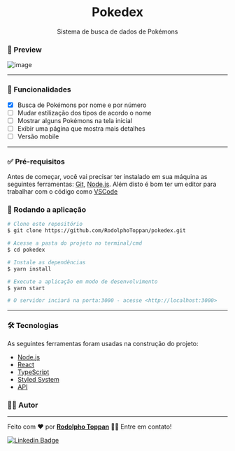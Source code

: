 <h1 align="center">Pokedex</h1>
<p align="center">Sistema de busca de dados de Pokémons</p>

### 🎨 Preview

![image](https://user-images.githubusercontent.com/105832266/190148023-6a4664e8-88e0-4149-bda6-73243ae04af4.png)

---

### 📕 Funcionalidades

- [x] Busca de Pokémons por nome e por número
- [ ] Mudar estilização dos tipos de acordo o nome
- [ ] Mostrar alguns Pokémons na tela inicial
- [ ] Exibir uma página que mostra mais detalhes
- [ ] Versão mobile

---

### ✅ Pré-requisitos

Antes de começar, você vai precisar ter instalado em sua máquina as seguintes ferramentas:
[Git](https://git-scm.com), [Node.js](https://nodejs.org/en/). 
Além disto é bom ter um editor para trabalhar com o código como [VSCode](https://code.visualstudio.com/)

### 🎲 Rodando a aplicação

```bash
# Clone este repositório
$ git clone https://github.com/RodolphoToppan/pokedex.git

# Acesse a pasta do projeto no terminal/cmd
$ cd pokedex

# Instale as dependências
$ yarn install

# Execute a aplicação em modo de desenvolvimento
$ yarn start

# O servidor inciará na porta:3000 - acesse <http://localhost:3000>
```

---

### 🛠 Tecnologias

As seguintes ferramentas foram usadas na construção do projeto:

- [Node.js](https://nodejs.org/en/)
- [React](https://pt-br.reactjs.org/)
- [TypeScript](https://www.typescriptlang.org/)
- [Styled System](https://styled-system.com/)
- [API](https://pokeapi.co/docs/v2)

### 🙅‍♂️ Autor
---

Feito com ❤️ por <a href="https://github.com/RodolphoToppan"><strong>Rodolpho Toppan</strong></a> 👋🏽 Entre em contato!

[![Linkedin Badge](https://img.shields.io/badge/-Rodolpho-blue?style=flat-square&logo=Linkedin&logoColor=white&link=https://www.linkedin.com/in/rodolpho-toppan-a74250205/)](https://www.linkedin.com/in/rodolpho-toppan-a74250205/)
